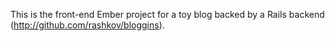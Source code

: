This is the front-end Ember project for a toy blog backed by a Rails backend
(http://github.com/rashkov/bloggins).
